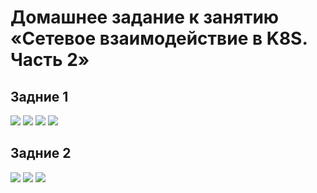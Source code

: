 # Домашнее задание к занятию «Сетевое взаимодействие в K8S. Часть 2»

## Задние 1
<image src="img/1.png">
<image src="img/2.png">
<image src="img/3.png">
<image src="img/4.png">

## Задние 2
<image src="img/5.png">
<image src="img/6.png">
<image src="img/7.png">

